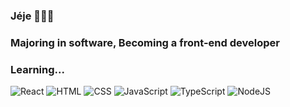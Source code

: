 ### Jéje 🏄🏻‍♀️

<!--
**callmejeje/callmejeje** is a ✨ _special_ ✨ repository because its `README.md` (this file) appears on your GitHub profile.

Here are some ideas to get you started:

- 🔭 I’m currently working on ...
- 🌱 I’m currently learning ...
- 👯 I’m looking to collaborate on ...
- 🤔 I’m looking for help with ...
- 💬 Ask me about ...
- 📫 How to reach me: ...
- 😄 Pronouns: ...
- ⚡ Fun fact: ...
-->
### Majoring in software, Becoming a front-end developer
### Learning...
<p>
  <img alt="React" src="https://img.shields.io/badge/React-20232A?style=for-the-badge&logo=react&logoColor=white" /> 
  <img alt="HTML" src="https://img.shields.io/badge/HTML-239120?style=for-the-badge&logo=html5&logoColor=white" /> 
  <img alt="CSS" src="https://img.shields.io/badge/CSS-239120?&style=for-the-badge&logo=css3&logoColor=white" />
  <img alt="JavaScript" src="https://img.shields.io/badge/JavaScript-F7DF1E?style=for-the-badge&logo=javascript&logoColor=black" />
  <img alt="TypeScript" src="https://img.shields.io/badge/TypeScript-007ACC?style=for-the-badge&logo=typescript&logoColor=white" />
  <img alt="NodeJS" src="https://img.shields.io/badge/Node.js-43853D?style=for-the-badge&logo=node.js&logoColor=white" /> 
</p>

